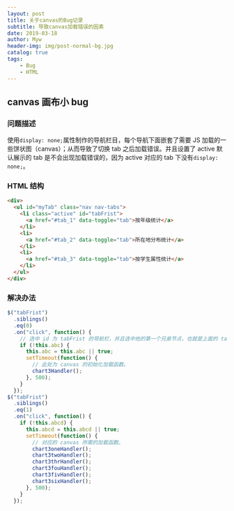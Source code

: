 ```yaml
---
layout: post
title: 关于canvas的Bug记录
subtitle: 导致canvas加载错误的因素
date: 2019-03-18
author: Myw
header-img: img/post-normal-bg.jpg
catalog: true
tags:
    - Bug
    - HTML
---
```


## canvas 画布小 bug

### 问题描述

使用`display: none;`属性制作的导航栏目，每个导航下面嵌套了需要 JS 加载的一些饼状图（canvas）；从而导致了切换 tab 之后加载错误。并且设置了 active 默认展示的 tab 是不会出现加载错误的，因为 active 对应的 tab 下没有`display: none;`。

### HTML 结构

```html
<div>
  <ul id="myTab" class="nav nav-tabs">
    <li class="active" id="tabFrist">
      <a href="#tab_1" data-toggle="tab">按年级统计</a>
    </li>
    <li>
      <a href="#tab_2" data-toggle="tab">所在地分布统计</a>
    </li>
    <li>
      <a href="#tab_3" data-toggle="tab">按学生属性统计</a>
    </li>
  </ul>
</div>
```

### 解决办法

```js
$("tabFrist")
  .siblings()
  .eq(0)
  .on("click", function() {
    // 选中 id 为 tabFrist 的导航栏，并且选中他的第一个兄弟节点，也就是上面的 tab_2 。
    if (!this.abc) {
      this.abc = this.abc || true;
      setTimeout(function() {
        // 此处为 canvas 的初始化加载函数。
        chart3Handler();
      }, 500);
    }
  });
$("tabFrist")
  .siblings()
  .eq(1)
  .on("click", function() {
    if (!this.abcd) {
      this.abcd = this.abcd || true;
      setTimeout(function() {
        // 对应的 canvas 所需的加载函数。
        chart3oneHandler();
        chart3twoHandler();
        chart3thrHandler();
        chart3fouHandler();
        chart3fivHandler();
        chart3sixHandler();
      }, 500);
    }
  });
```
